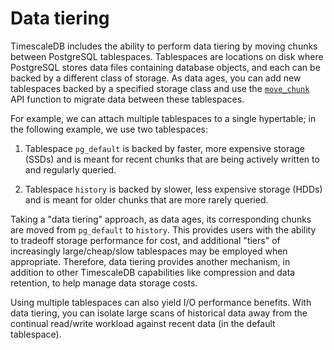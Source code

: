 # Data tiering

TimescaleDB includes the ability to perform data tiering by moving chunks
between PostgreSQL tablespaces. Tablespaces are locations on disk where
PostgreSQL stores data files containing database objects, and each can be
backed by a different class of storage. As data ages, you can add new
tablespaces backed by a specified storage class and use the
[`move_chunk`][api-move-chunk] API function to migrate data between these
tablespaces.

For example, we can attach multiple tablespaces to a single hypertable; in the
following example, we use two tablespaces:

1. Tablespace `pg_default` is backed by faster, more expensive storage
(SSDs) and is meant for recent chunks that are being actively written to and
regularly queried.

1. Tablespace `history` is backed by slower, less expensive storage
(HDDs) and is meant for older chunks that are more rarely queried.

Taking a "data tiering" approach, as data ages, its corresponding chunks are
moved from `pg_default` to `history`. This provides users with the ability to
tradeoff storage performance for cost, and additional "tiers" of increasingly
large/cheap/slow tablespaces may be employed when appropriate.  Therefore, data
tiering provides another mechanism, in addition to other TimescaleDB
capabilities like compression and data retention, to help manage data storage
costs.

Using multiple tablespaces can also yield I/O performance benefits. With data
tiering, you can isolate large scans of historical data away from the continual
read/write workload against recent data (in the default tablespace).

[api-move-chunk]: /api/:currentVersion:/hypertable/move_chunk
